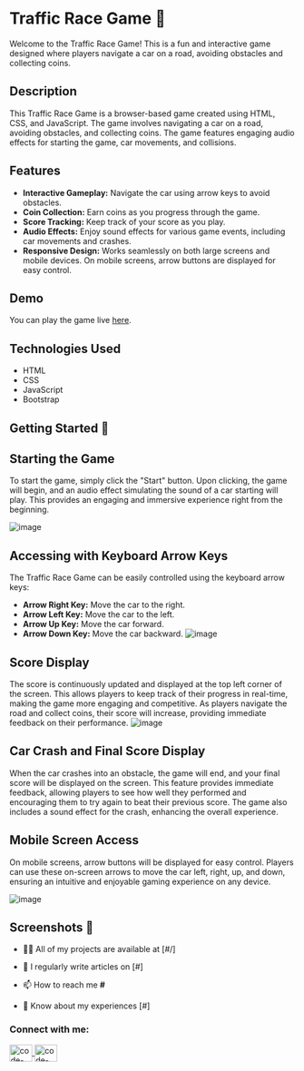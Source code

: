 # Traffic Race Game 🚗

Welcome to the Traffic Race Game! This is a fun and interactive game designed where players navigate a car on a road, avoiding obstacles and collecting coins.

## Description

This Traffic Race Game is a browser-based game created using HTML, CSS, and JavaScript. The game involves navigating a car on a road, avoiding obstacles, and collecting coins. The game features engaging audio effects for starting the game, car movements, and collisions.

## Features
- **Interactive Gameplay:** Navigate the car using arrow keys to avoid obstacles.
- **Coin Collection:** Earn coins as you progress through the game.
- **Score Tracking:** Keep track of your score as you play.
- **Audio Effects:** Enjoy sound effects for various game events, including car movements and crashes.
- **Responsive Design:** Works seamlessly on both large screens and mobile devices. On mobile screens, arrow buttons are displayed for easy control.

## Demo
You can play the game live [here](https://code2926.github.io/Car-Game/).

## Technologies Used
- HTML
- CSS
- JavaScript
- Bootstrap

## Getting Started 🚀
## Starting the Game

To start the game, simply click the "Start" button. Upon clicking, the game will begin, and an audio effect simulating the sound of a car starting will play. This provides an engaging and immersive experience right from the beginning.


![image](https://github.com/fasih-nasir/jsproject26/assets/154458171/d75a5e59-1ccd-45cc-9d86-7fc2e57de2a2)


## Accessing with Keyboard Arrow Keys

The Traffic Race Game can be easily controlled using the keyboard arrow keys:

- **Arrow Right Key:** Move the car to the right.
- **Arrow Left Key:** Move the car to the left.
- **Arrow Up Key:** Move the car forward.
- **Arrow Down Key:** Move the car backward.
![image](https://github.com/fasih-nasir/jsproject26/assets/154458171/555972da-230e-4125-a628-05215fe91745)
## Score Display

The score is continuously updated and displayed at the top left corner of the screen. This allows players to keep track of their progress in real-time, making the game more engaging and competitive. As players navigate the road and collect coins, their score will increase, providing immediate feedback on their performance.
![image](https://github.com/fasih-nasir/jsproject26/assets/154458171/704efdfd-f11e-4cdb-9971-91e991c3d089)
## Car Crash and Final Score Display

When the car crashes into an obstacle, the game will end, and your final score will be displayed on the screen. This feature provides immediate feedback, allowing players to see how well they performed and encouraging them to try again to beat their previous score. The game also includes a sound effect for the crash, enhancing the overall experience.

## Mobile Screen Access

On mobile screens, arrow buttons will be displayed for easy control. Players can use these on-screen arrows to move the car left, right, up, and down, ensuring an intuitive and enjoyable gaming experience on any device.

![image](https://github.com/fasih-nasir/jsproject26/assets/154458171/410fa407-6b56-46c1-a243-68e6def1950c)


## Screenshots 📸

- 👨‍💻 All of my projects are available at [#/]

- 📝 I regularly write articles on [#]

- 📫 How to reach me **#**

- 📄 Know about my experiences [#]

<h3 align="left">Connect with me:</h3>
<p align="left">
    <a href="https://linkedin.com/in/code-crafter-bb69ba312" target="_blank">
        <img align="center" src="https://raw.githubusercontent.com/rahuldkjain/github-profile-readme-generator/master/src/images/icons/Social/linked-in-alt.svg" alt="code-crafter" height="30" width="40" />
    </a>
    <a href="https://www.facebook.com/profile.php?id=61559286300797" target="_blank">
        <img align="center" src="https://raw.githubusercontent.com/rahuldkjain/github-profile-readme-generator/master/src/images/icons/Social/facebook.svg" alt="code-crafter" height="30" width="40" />
    </a>
</p>
